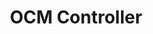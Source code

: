 ---
title: OCM Controller
description: "OCM Controller"
icon: "🎮"
weight: 11
toc: true
sidebar:
  collapsed: true
---